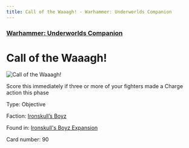 ```yaml
---
title: Call of the Waaagh! - Warhammer: Underworlds Companion
---
```


### [Warhammer: Underworlds Companion](https://guidokessels.github.io/wh-underworlds)

  

# Call of the Waaagh!

![Call of the Waaagh!](https://warhammerunderworlds.com/wp-content/uploads/sites/6/2017/12/090_ENG-Call-of-the-Waaagh.png)

Score this immediately if three or more of your fighters made a Charge action this phase

Type: Objective

Faction: [Ironskull’s Boyz](https://guidokessels.github.io/wh-underworlds/factions/ironskulls-boyz)

Found in: [Ironskull's Boyz Expansion](https://guidokessels.github.io/wh-underworlds/locations/ironskulls-boyz-expansion)

Card number: 90
